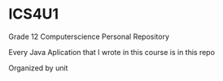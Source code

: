 # ICS4U1

Grade 12 Computerscience Personal Repository

Every Java Aplication that I wrote in this course is in this repo

Organized by unit
